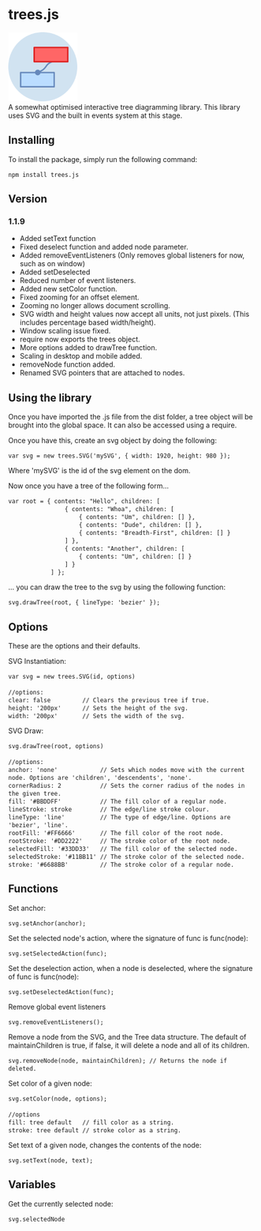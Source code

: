 # trees.js
<img src="./images/logo.png" width="140" /><br />
A somewhat optimised interactive tree diagramming library. This library uses SVG and the built in events system at this stage.

## Installing
To install the package, simply run the following command:
```
npm install trees.js
```

## Version
### 1.1.9
- Added setText function
- Fixed deselect function and added node parameter.
- Added removeEventListeners (Only removes global listeners for now, such as on window)
- Added setDeselected
- Reduced number of event listeners.
- Added new setColor function.
- Fixed zooming for an offset element.
- Zooming no longer allows document scrolling.
- SVG width and height values now accept all units, not just pixels. (This includes percentage based width/height).
- Window scaling issue fixed.
- require now exports the trees object.
- More options added to drawTree function.
- Scaling in desktop and mobile added.
- removeNode function added.
- Renamed SVG pointers that are attached to nodes.

## Using the library 
Once you have imported the .js file from the dist folder, a tree object will be brought into the global space. It can also be accessed using a require.

Once you have this, create an svg object by doing the following:
```
var svg = new trees.SVG('mySVG', { width: 1920, height: 980 });
```
Where 'mySVG' is the id of the svg element on the dom.

Now once you have a tree of the following form...

```
var root = { contents: "Hello", children: [
				{ contents: "Whoa", children: [
					{ contents: "Um", children: [] },
					{ contents: "Dude", children: [] },
					{ contents: "Breadth-First", children: [] }
				] },
				{ contents: "Another", children: [
					{ contents: "Um", children: [] }
				] }
			] };
```
... you can draw the tree to the svg by using the following function:

```
svg.drawTree(root, { lineType: 'bezier' });
```

## Options
These are the options and their defaults.

SVG Instantiation:
```
var svg = new trees.SVG(id, options)

//options:
clear: false         // Clears the previous tree if true.
height: '200px'      // Sets the height of the svg.
width: '200px'       // Sets the width of the svg.

```

SVG Draw:
```
svg.drawTree(root, options)

//options:
anchor: 'none'            // Sets which nodes move with the current node. Options are 'children', 'descendents', 'none'.
cornerRadius: 2           // Sets the corner radius of the nodes in the given tree.
fill: '#BBDDFF'           // The fill color of a regular node.
lineStroke: stroke        // The edge/line stroke colour.
lineType: 'line'          // The type of edge/line. Options are 'bezier', 'line'.
rootFill: '#FF6666'       // The fill color of the root node.
rootStroke: '#DD2222'     // The stroke color of the root node.
selectedFill: '#33DD33'   // The fill color of the selected node.
selectedStroke: '#11BB11' // The stroke color of the selected node.
stroke: '#6688BB'         // The stroke color of a regular node.

```

## Functions
Set anchor:
```
svg.setAnchor(anchor);
```
Set the selected node's action, where the signature of func is func(node):
```
svg.setSelectedAction(func);
```
Set the deselection action, when a node is deselected, where the signature of func is func(node):
```
svg.setDeselectedAction(func);
```
Remove global event listeners
```
svg.removeEventListeners();
```
Remove a node from the SVG, and the Tree data structure. The default of maintainChildren is true, if false, it will delete
a node and all of its children.
```
svg.removeNode(node, maintainChildren); // Returns the node if deleted.
```
Set color of a given node:
```
svg.setColor(node, options);

//options
fill: tree default   // fill color as a string.
stroke: tree default // stroke color as a string.
```
Set text of a given node, changes the contents of the node:
```
svg.setText(node, text);
```

## Variables
Get the currently selected node:
```
svg.selectedNode
```
